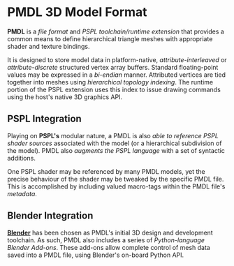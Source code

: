 PMDL 3D Model Format
====================

**PMDL** is a *file format* and *PSPL toolchain/runtime extension* that
provides a common means to define hierarchical triangle meshes with
appropriate shader and texture bindings. 

It is designed to store model data in platform-native, *attribute-interleaved*
or *attribute-discrete* structured vertex array buffers. Standard floating-point
values may be expressed in a *bi-endian* manner. Attributed vertices are tied
together into meshes using *hierarchical topology indexing*. The runtime portion of the PSPL
extension uses this index to issue drawing commands using the host's native 3D
graphics API. 


PSPL Integration
----------------

Playing on **PSPL's** modular nature, a PMDL is also *able to reference PSPL shader 
sources* associated with the model (or a hierarchical subdivision of the model). 
PMDL also *augments the PSPL language* with a set of syntactic additions. 

One PSPL shader may be referenced by many PMDL models, yet the precise behaviour 
of the shader may be tweaked by the specific PMDL file. This is accomplished
by including valued macro-tags within the PMDL file's *metadata*. 


Blender Integration
-------------------

[**Blender**](http://blender.org) has been chosen as PMDL's initial 3D design and
development toolchain. As such, PMDL also includes a series of *Python-language Blender
Add-ons*. These add-ons allow complete control of mesh data saved into a PMDL
file, using Blender's on-board Python API. 
